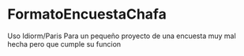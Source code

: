 # FormatoEncuestaChafa
Uso Idiorm/Paris Para un pequeño proyecto de una encuesta muy mal hecha pero que cumple su funcion
